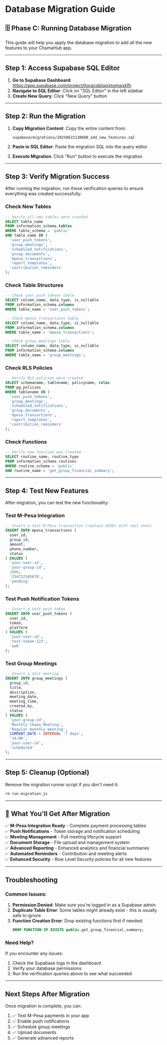 # Database Migration Guide

## 🗄️ Phase C: Running Database Migration

This guide will help you apply the database migration to add all the new features to your ChamaHub app.

---

## Step 1: Access Supabase SQL Editor

1. **Go to Supabase Dashboard**: https://app.supabase.com/project/horacqblqojxtomwxkfh
2. **Navigate to SQL Editor**: Click on "SQL Editor" in the left sidebar
3. **Create New Query**: Click "New Query" button

---

## Step 2: Run the Migration

1. **Copy Migration Content**: Copy the entire content from:
   ```
   supabase/migrations/20250622130600_add_new_features.sql
   ```

2. **Paste in SQL Editor**: Paste the migration SQL into the query editor

3. **Execute Migration**: Click "Run" button to execute the migration

---

## Step 3: Verify Migration Success

After running the migration, run these verification queries to ensure everything was created successfully:

### Check New Tables
```sql
-- Verify all new tables were created
SELECT table_name 
FROM information_schema.tables 
WHERE table_schema = 'public' 
AND table_name IN (
  'user_push_tokens',
  'group_meetings', 
  'scheduled_notifications',
  'group_documents',
  'mpesa_transactions',
  'report_templates',
  'contribution_reminders'
);
```

### Check Table Structures
```sql
-- Check user_push_tokens table
SELECT column_name, data_type, is_nullable 
FROM information_schema.columns 
WHERE table_name = 'user_push_tokens';

-- Check mpesa_transactions table  
SELECT column_name, data_type, is_nullable 
FROM information_schema.columns 
WHERE table_name = 'mpesa_transactions';

-- Check group_meetings table
SELECT column_name, data_type, is_nullable 
FROM information_schema.columns 
WHERE table_name = 'group_meetings';
```

### Check RLS Policies
```sql
-- Verify RLS policies were created
SELECT schemaname, tablename, policyname, roles
FROM pg_policies 
WHERE tablename IN (
  'user_push_tokens',
  'group_meetings', 
  'scheduled_notifications',
  'group_documents',
  'mpesa_transactions',
  'report_templates',
  'contribution_reminders'
);
```

### Check Functions
```sql
-- Verify new function was created
SELECT routine_name, routine_type
FROM information_schema.routines
WHERE routine_schema = 'public'
AND routine_name = 'get_group_financial_summary';
```

---

## Step 4: Test New Features

After migration, you can test the new functionality:

### Test M-Pesa Integration
```sql
-- Insert a test M-Pesa transaction (replace UUIDs with real ones)
INSERT INTO mpesa_transactions (
  user_id,
  group_id, 
  amount,
  phone_number,
  status
) VALUES (
  'your-user-id',
  'your-group-id',
  1000,
  '254712345678',
  'pending'
);
```

### Test Push Notification Tokens
```sql
-- Insert a test push token
INSERT INTO user_push_tokens (
  user_id,
  token,
  platform
) VALUES (
  'your-user-id',
  'test-token-123',
  'web'
);
```

### Test Group Meetings
```sql
-- Insert a test meeting
INSERT INTO group_meetings (
  group_id,
  title,
  description,
  meeting_date,
  meeting_time,
  created_by,
  status
) VALUES (
  'your-group-id',
  'Monthly Chama Meeting',
  'Regular monthly meeting',
  CURRENT_DATE + INTERVAL '7 days',
  '14:00',
  'your-user-id',
  'scheduled'
);
```

---

## Step 5: Cleanup (Optional)

Remove the migration runner script if you don't need it:
```bash
rm run-migration.js
```

---

## 🎉 What You'll Get After Migration

✅ **M-Pesa Integration Ready** - Complete payment processing tables  
✅ **Push Notifications** - Token storage and notification scheduling  
✅ **Meeting Management** - Full meeting lifecycle support  
✅ **Document Storage** - File upload and management system  
✅ **Advanced Reporting** - Enhanced analytics and financial summaries  
✅ **Automated Reminders** - Contribution and meeting alerts  
✅ **Enhanced Security** - Row Level Security policies for all new features  

---

## Troubleshooting

### Common Issues:

1. **Permission Denied**: Make sure you're logged in as a Supabase admin
2. **Duplicate Table Error**: Some tables might already exist - this is usually safe to ignore
3. **Function Creation Error**: Drop existing functions first if needed:
   ```sql
   DROP FUNCTION IF EXISTS public.get_group_financial_summary;
   ```

### Need Help?
If you encounter any issues:
1. Check the Supabase logs in the dashboard
2. Verify your database permissions
3. Run the verification queries above to see what succeeded

---

## Next Steps After Migration

Once migration is complete, you can:
1. ✅ Test M-Pesa payments in your app
2. ✅ Enable push notifications
3. ✅ Schedule group meetings
4. ✅ Upload documents
5. ✅ Generate advanced reports
